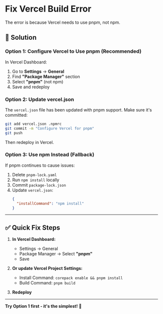# Fix Vercel Build Error

The error is because Vercel needs to use pnpm, not npm.

## 🔧 Solution

### Option 1: Configure Vercel to Use pnpm (Recommended)

In Vercel Dashboard:

1. Go to **Settings** → **General**
2. Find **"Package Manager"** section
3. Select **"pnpm"** (not npm)
4. Save and redeploy

### Option 2: Update vercel.json

The `vercel.json` file has been updated with pnpm support. Make sure it's committed:

```bash
git add vercel.json .npmrc
git commit -m "Configure Vercel for pnpm"
git push
```

Then redeploy in Vercel.

### Option 3: Use npm Instead (Fallback)

If pnpm continues to cause issues:

1. Delete `pnpm-lock.yaml`
2. Run `npm install` locally
3. Commit `package-lock.json`
4. Update `vercel.json`:
   ```json
   {
     "installCommand": "npm install"
   }
   ```

---

## ✅ Quick Fix Steps

1. **In Vercel Dashboard:**
   - Settings → General
   - Package Manager → Select **"pnpm"**
   - Save

2. **Or update Vercel Project Settings:**
   - Install Command: `corepack enable && pnpm install`
   - Build Command: `pnpm build`

3. **Redeploy**

---

**Try Option 1 first - it's the simplest!** 🚀


